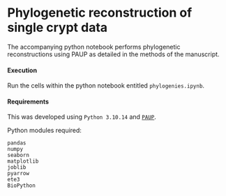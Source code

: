 # Phylogenetic reconstruction of single crypt data

The accompanying python notebook performs phylogenetic reconstructions using PAUP as detailed in the methods of the manuscript.

#### Execution

Run the cells within the python notebook entitled `phylogenies.ipynb`.

#### Requirements

This was developed using `Python 3.10.14` and [`PAUP`](https://paup.phylosolutions.com).

Python modules required:
```
pandas
numpy
seaborn
matplotlib
joblib
pyarrow
ete3
BioPython
```
